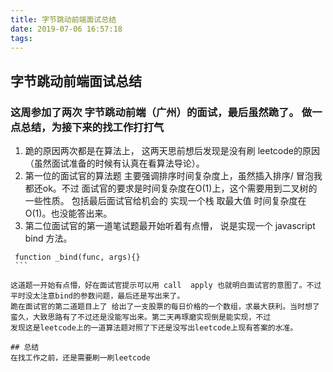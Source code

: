 ```yaml
---
title: 字节跳动前端面试总结
date: 2019-07-06 16:57:18
tags:
---
```



## 字节跳动前端面试总结

   ### 这周参加了两次 字节跳动前端（广州）的面试，最后虽然跪了。 做一点总结，为接下来的找工作打打气
   1. 跪的原因两次都是在算法上，  这两天思前想后发现是没有刷 leetcode的原因（虽然面试准备的时候有认真在看算法导论）。
   2. 第一位的面试官的算法题 主要强调排序时间复杂度上，虽然插入排序/ 冒泡我都还ok。不过 面试官的要求是时间复杂度在O(1)上，这个需要用到二叉树的一些性质。
   包括最后面试官给机会的 实现一个栈 取最大值 时间复杂度在O(1)。也没能答出来。
   3. 第二位面试官的第一道笔试题最开始听着有点懵， 说是实现一个 javascript bind 方法。
   ```
    function _bind(func, args){}
    ```

   这道题一开始有点懵，好在面试官提示可以用 call  apply 也就明白面试官的意图了。不过平时没太注意bind的参数问题，最后还是写出来了。
   跪在面试官的第二道题目上了 给出了一支股票的每日价格的一个数组，求最大获利。当时想了蛮久，大致思路有了不过还是没能写出来。第二天再琢磨实现倒是能实现，不过
   发现这是leetcode上的一道算法题对照了下还是没写出leetcode上现有答案的水准。

## 总结
   在找工作之前，还是需要刷一刷leetcode

